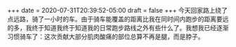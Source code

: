 +++
date = 2020-07-31T20:39:52-05:00
draft = false
+++
今天回家路上绕了点远路，骑了一小时的车。由于骑车能覆盖的距离比我在同时间内跑步的距离要远的多，我终于知道我终于知道我的日常跑步路线之外有些什么了。我想我已经逐渐习惯骑车了：这次贡献大部分肌肉酸痛的部位总算不再是腿，而是脖子。

